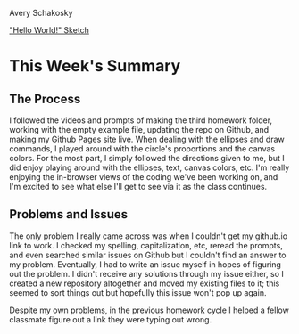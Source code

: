 Avery Schakosky

["Hello World!" Sketch](https://aschave19.github.io/120-Work/hw-3/)

# This Week's Summary

## The Process
I followed the videos and prompts of making the third homework folder, working with the empty example file, updating the repo on Github, and making my Github Pages site live. When dealing with the ellipses and draw commands, I played around with the circle's proportions and the canvas colors. For the most part, I simply followed the directions given to me, but I did enjoy playing around with the ellipses, text, canvas colors, etc. I'm really enjoying the in-browser views of the coding we've been working on, and I'm excited to see what else I'll get to see via it as the class continues.

## Problems and Issues
The only problem I really came across was when I couldn't get my github.io link to work. I checked my spelling, capitalization, etc, reread the prompts, and even searched similar issues on Github but I couldn't find an answer to my problem. Eventually, I had to write an issue myself in hopes of figuring out the problem. I didn't receive any solutions through my issue either, so I created a new repository altogether and moved my existing files to it; this seemed to sort things out but hopefully this issue won't pop up again. 

Despite my own problems, in the previous homework cycle I helped a fellow classmate figure out a link they were typing out wrong.
